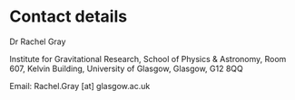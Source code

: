 # Contact details

Dr Rachel Gray

Institute for Gravitational Research,
School of Physics & Astronomy,
Room 607, 
Kelvin Building,
University of Glasgow,
Glasgow, G12 8QQ

Email: Rachel.Gray [at] glasgow.ac.uk
